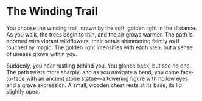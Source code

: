 # The Winding Trail

You choose the winding trail, drawn by the soft, golden light in the distance. As you walk, the trees begin to thin, and the air grows warmer. The path is adorned with vibrant wildflowers, their petals shimmering faintly as if touched by magic. The golden light intensifies with each step, but a sense of unease grows within you.

Suddenly, you hear rustling behind you. You glance back, but see no one. The path twists more sharply, and as you navigate a bend, you come face-to-face with an ancient stone statue—a towering figure with hollow eyes and a grave expression. A small, wooden chest rests at its base, its lid slightly open.
